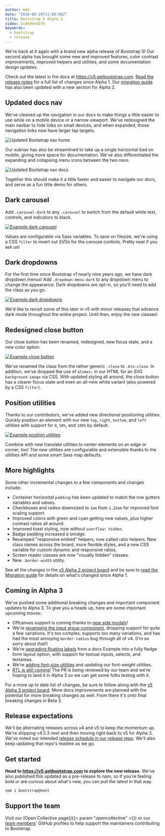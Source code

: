 ```yaml
---
author: mdo
date: "2020-09-29T11:00:00Z"
title: Bootstrap 5 Alpha 2
video: Gs069dndIYk
keywords:
  - bootstrap
  - release
---
```


We're back at it again with a brand new alpha release of Bootstrap 5! Our second alpha has brought some new and improved features, color contrast improvements, improved helpers and utilities, and some documentation design updates.

Check out the latest in the docs at <https://v5.getbootstrap.com>. [Read the release notes](https://github.com/twbs/bootstrap/releases/tag/v5.0.0-alpha2) for a full list of changes since Alpha 1. Our [migration guide](https://v5.getbootstrap.com/docs/5.0/migration/) has also been updated with a new section for Alpha 2.

## Updated docs nav

We've cleaned up the navigation in our docs to make things a little easier to use while on a mobile device or a narrow viewport. We've redesigned the main navbar to hide links on small devices, and when expanded, those navigation links now have larger tap targets.

![Updated Bootstrap nav home](/assets/img/2020/09/v5a2-nav-home.png)

Our subnav has also be streamlined to take up a single horizontal bad on mobile, giving more space for documentation. We've also differentiated the expanding and collapsing menu icons between the two navs.

![Updated Bootstrap nav docs](/assets/img/2020/09/v5a2-nav-docs.png)

Together this should make it a little faster and easier to navigate our docs, and serve as a fun little demo for others.

## Dark carousel

Add `.carousel-dark` to any `.carousel` to switch from the default white text, controls, and indicators to black.

[![Example dark carousel](/assets/img/2020/09/v5a2-carousel-dark.png)](https://v5.getbootstrap.com/docs/5.0/components/carousel/#dark-variant)

Values are configurable via Sass variables. To save on filesize, we're using a CSS `filter` to invert out SVGs for the carouse controls. Pretty neat if you ask us!

## Dark dropdowns

For the first time since Bootstrap v1 nearly nine years ago, we have dark dropdown menus! Add `.dropdown-menu-dark` to any dropdown menu to change the appearance. Dark dropdowns are opt-in, so you'll need to add the class as you go.

[![Example dark dropdowns](/assets/img/2020/09/v5a2-dropdowns-dark.png)](https://v5.getbootstrap.com/docs/5.0/components/dropdowns/#dark-dropdowns)

We'd like to revisit some of this later in v5 with minor releases that advance dark mode throughout the entire project. Until then, enjoy the new classes!

## Redesigned close button

Our close button has been renamed, redesigned, new focus state, and a new color option.

[![Example close button](/assets/img/2020/09/v5a2-close-btn.png)](https://v5.getbootstrap.com/docs/5.0/components/close-button/)

We've renamed the class from the rather generic `.close` to `.btn-close`. In addition, we've dropped the use of `&times;` in our HTML for an SVG `background-image` via CSS. With updated styling all around, the close button has a clearer focus state and even an all-new white variant (also powered by a CSS `filter`).

## Position utilities

Thanks to our contributors, we've added new directional positioning utilities. Quickly position an element with our new `top`, `right`, `bottom`, and `left` utilities with support for `0`, `50%`, and `100%` by default.

[![Example position utilities](/assets/img/2020/09/v5a2-position-utils.png)](https://v5.getbootstrap.com/docs/5.0/utilities/position/)

Combine with new translate utilities to center elements on an edge or corner, too! The new utilities are configurable and extensible thanks to the utilities API and some smart Sass map defaults.

## More highlights

Some other incremental changes to a few components and changes include:

- Container horizontal `padding` has been updated to match the row gutters variables and values.
- Checkboxes and radios downsized to `1em` from `1.25em` for improved font scaling support.
- Improved colors with green and cyan getting new values, plus higher contrast ratios all around.
- Improved toast styling, now without `overflow: hidden`.
- Badge padding increased a smidge.
- Revamped "responsive embed" helpers, now called ratio helpers. New class names across the board, more flexible styles, and a new CSS variable for custom dynamic and responsive ratios.
- Screen reader classes are now "visually hidden" classes.
- New `.border-width` utility.

See all the changes in the [v5 Alpha 2 project board](https://github.com/twbs/bootstrap/projects/21) and be sure to [read the Migration guide](https://v5.getbootstrap.com/docs/5.0/migration/) for details on what's changed since Alpha 1.

## Coming in Alpha 3

We've pushed some additional breaking changes and important component updates to Alpha 3. To give you a heads up, here are some important upcoming moves:

- Offcanvas support is coming thanks to [new side modals](https://github.com/twbs/bootstrap/pull/31285)!
- We're [revamping the input group component](https://github.com/twbs/bootstrap/pull/31666), dropping support for quite a few variations. It's too complex, supports too many variations, and has had the most annoying `border-radius` bug through all of v4. (I'm so sorry about that!)
- We're [upgrading floating labels](https://github.com/twbs/bootstrap/pull/30449) from a docs Example into a fully fledge form layout option, with support for textual inputs, selects, and textareas.
- We're [adding font-size utilities](https://github.com/twbs/bootstrap/pull/30571) and updating our font-weight utilities.
- [RTL is still coming!](https://github.com/twbs/bootstrap/pull/30980) The PR is being reviewed by our team and we're hoping to land it in Alpha 3 so we can get some folks testing with it.

For a more up to date list of changes, be sure to follow along with the [v5 Alpha 3 project board](https://github.com/twbs/bootstrap/projects/22). More docs improvements are planned with the potential for more breaking changes as well. From there it's onto final breaking changes in Beta 3.

## Release expectations

We'll be alternating releases across v4 and v5 to keep the momentum up. We're shipping v4.5.3 next and then moving right back to v5 for Alpha 3. We've noted our intended [release schedule in our release repo](https://github.com/twbs/release#upcoming-release-schedule). We'll also keep updating that repo's readme as we go.

## Get started

**Head to <https://v5.getbootstrap.com> to explore the new release.** We've also published this updated as a pre-release to npm, so if you're feeling bold or are curious about what's new, you can pull the latest in that way.

```sh
npm i bootstrap@next
```

## Support the team

Visit our [Open Collective page]({{< param "opencollective" >}}) or our [team members](https://github.com/orgs/twbs/people)' GitHub profiles to help support the maintainers contributing to Bootstrap.
